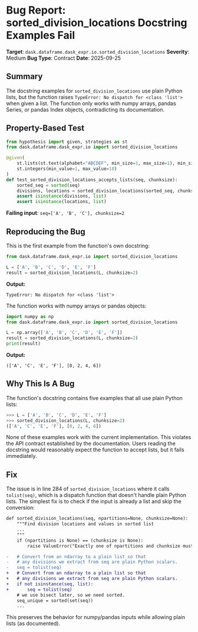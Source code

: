 # Bug Report: sorted_division_locations Docstring Examples Fail

**Target**: `dask.dataframe.dask_expr.io.sorted_division_locations`
**Severity**: Medium
**Bug Type**: Contract
**Date**: 2025-09-25

## Summary

The docstring examples for `sorted_division_locations` use plain Python lists, but the function raises `TypeError: No dispatch for <class 'list'>` when given a list. The function only works with numpy arrays, pandas Series, or pandas Index objects, contradicting its documentation.

## Property-Based Test

```python
from hypothesis import given, strategies as st
from dask.dataframe.dask_expr.io import sorted_division_locations

@given(
    st.lists(st.text(alphabet="ABCDEF", min_size=1, max_size=1), min_size=1),
    st.integers(min_value=1, max_value=10)
)
def test_sorted_division_locations_accepts_lists(seq, chunksize):
    sorted_seq = sorted(seq)
    divisions, locations = sorted_division_locations(sorted_seq, chunksize=chunksize)
    assert isinstance(divisions, list)
    assert isinstance(locations, list)
```

**Failing input**: `seq=['A', 'B', 'C'], chunksize=2`

## Reproducing the Bug

This is the first example from the function's own docstring:

```python
from dask.dataframe.dask_expr.io import sorted_division_locations

L = ['A', 'B', 'C', 'D', 'E', 'F']
result = sorted_division_locations(L, chunksize=2)
```

**Output:**
```
TypeError: No dispatch for <class 'list'>
```

The function works with numpy arrays or pandas objects:

```python
import numpy as np
from dask.dataframe.dask_expr.io import sorted_division_locations

L = np.array(['A', 'B', 'C', 'D', 'E', 'F'])
result = sorted_division_locations(L, chunksize=2)
print(result)
```

**Output:**
```
(['A', 'C', 'E', 'F'], [0, 2, 4, 6])
```

## Why This Is A Bug

The function's docstring contains five examples that all use plain Python lists:

```python
>>> L = ['A', 'B', 'C', 'D', 'E', 'F']
>>> sorted_division_locations(L, chunksize=2)
(['A', 'C', 'E', 'F'], [0, 2, 4, 6])
```

None of these examples work with the current implementation. This violates the API contract established by the documentation. Users reading the docstring would reasonably expect the function to accept lists, but it fails immediately.

## Fix

The issue is in line 284 of `sorted_division_locations` where it calls `tolist(seq)`, which is a dispatch function that doesn't handle plain Python lists. The simplest fix is to check if the input is already a list and skip the conversion:

```diff
def sorted_division_locations(seq, npartitions=None, chunksize=None):
    """Find division locations and values in sorted list
    ...
    """
    if (npartitions is None) == (chunksize is None):
        raise ValueError("Exactly one of npartitions and chunksize must be specified.")

-   # Convert from an ndarray to a plain list so that
-   # any divisions we extract from seq are plain Python scalars.
-   seq = tolist(seq)
+   # Convert from an ndarray to a plain list so that
+   # any divisions we extract from seq are plain Python scalars.
+   if not isinstance(seq, list):
+       seq = tolist(seq)
    # we use bisect later, so we need sorted.
    seq_unique = sorted(set(seq))
    ...
```

This preserves the behavior for numpy/pandas inputs while allowing plain lists (as documented).